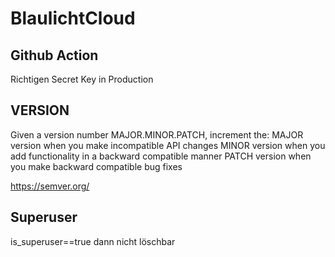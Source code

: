 # BlaulichtCloud

## Github Action
Richtigen Secret Key in Production

## VERSION
Given a version number MAJOR.MINOR.PATCH, increment the:
MAJOR version when you make incompatible API changes
MINOR version when you add functionality in a backward compatible manner
PATCH version when you make backward compatible bug fixes

https://semver.org/

## Superuser
is_superuser==true dann nicht löschbar